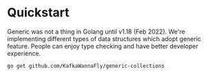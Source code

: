# Quickstart

Generic was not a thing in Golang until v1.18 (Feb 2022). We're implementing different types of data structures which adopt generic feature. People can enjoy type checking and have better developer experience.

```sh
go get github.com/KafkaWannaFly/generic-collections
```
